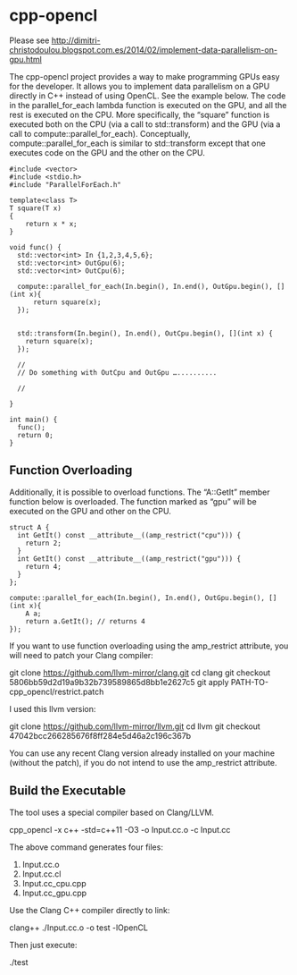 cpp-opencl
==========

Please see http://dimitri-christodoulou.blogspot.com.es/2014/02/implement-data-parallelism-on-gpu.html


The cpp-opencl project provides a way to make programming GPUs easy for the developer. It allows you to implement data parallelism on a GPU directly in C++ instead of using OpenCL. See the example below. The code in the parallel_for_each lambda function is executed on the GPU, and all the rest is executed on the CPU. More specifically, the “square” function is executed both on the CPU (via a call to std::transform) and the GPU (via a call to compute::parallel_for_each). Conceptually, compute::parallel_for_each is similar to std::transform except that one executes code on the GPU and the other on the CPU.

```
#include <vector>
#include <stdio.h>
#include "ParallelForEach.h"

template<class T> 
T square(T x)  
{
    return x * x;
}

void func() {
  std::vector<int> In {1,2,3,4,5,6};
  std::vector<int> OutGpu(6);
  std::vector<int> OutCpu(6);

  compute::parallel_for_each(In.begin(), In.end(), OutGpu.begin(), [](int x){
      return square(x);
  });

  
  std::transform(In.begin(), In.end(), OutCpu.begin(), [](int x) {
    return square(x);
  });

  // 
  // Do something with OutCpu and OutGpu …..........

  //

}

int main() {
  func();
  return 0;
}
```

Function Overloading 
--------------------

Additionally, it is possible to overload functions. The “A::GetIt” member function below is overloaded. The function marked as “gpu” will be executed on the GPU and other on the CPU.

```
struct A {
  int GetIt() const __attribute__((amp_restrict("cpu"))) {
    return 2;
  }
  int GetIt() const __attribute__((amp_restrict("gpu"))) {
    return 4;
  }
};

compute::parallel_for_each(In.begin(), In.end(), OutGpu.begin(), [](int x){
    A a; 
    return a.GetIt(); // returns 4
});
```

If you want to use function overloading using the amp_restrict attribute, you will need to patch your Clang compiler:

git clone https://github.com/llvm-mirror/clang.git
cd clang
git checkout 5806bb59d2d19a9b32b739589865d8bb1e2627c5
git apply PATH-TO-cpp_opencl/restrict.patch

I used this llvm version:

git clone https://github.com/llvm-mirror/llvm.git
cd llvm
git checkout 47042bcc266285676f8ff284e5d46a2c196c367b

You can use any recent Clang version already installed on your machine (without the patch), if you do not intend to use the amp_restrict attribute. 


Build the Executable 
--------------------

The tool uses a special compiler based on Clang/LLVM. 

cpp_opencl -x c++ -std=c++11 -O3 -o Input.cc.o -c Input.cc 

The above command generates four files: 
1. Input.cc.o 
2. Input.cc.cl 
3. Input.cc_cpu.cpp 
4. Input.cc_gpu.cpp 

Use the Clang C++ compiler directly to link: 

clang++ ./Input.cc.o -o test -lOpenCL 


Then just execute: 

./test
